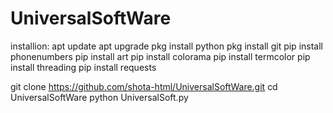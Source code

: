 # UniversalSoftWare

installion:
apt update
apt upgrade
pkg install python
pkg install git
pip install phonenumbers
pip install art
pip install colorama
pip install termcolor
pip install threading
pip install requests

git clone https://github.com/shota-html/UniversalSoftWare.git
cd UniversalSoftWare
python UniversalSoft.py
